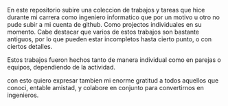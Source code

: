 En este repositorio subire una coleccion de trabajos y tareas que hice durante mi carrera como ingeniero informatico que por un motivo u otro no pude subir a mi cuenta de github.
Como projectos individuales en su momento. Cabe destacar que varios de estos trabajos son bastante antiguos, por lo que pueden estar incompletos hasta cierto punto, o con ciertos detalles.

Estos trabajos fueron hechos tanto de manera individual como en parejas o equipos, dependiendo de la actividad.

con esto quiero expresar tambien mi enorme gratitud a todos aquellos que conoci, entable amistad, y colabore en conjunto para convertirnos en ingenieros.
